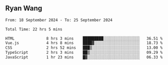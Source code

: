 ## Ryan Wang

<!--START_SECTION:waka-->

```txt
From: 18 September 2024 - To: 25 September 2024

Total Time: 22 hrs 5 mins

HTML              8 hrs 3 mins    █████████░░░░░░░░░░░░░░░░   36.51 %
Vue.js            4 hrs 8 mins    ████▓░░░░░░░░░░░░░░░░░░░░   18.73 %
CSS               2 hrs 52 mins   ███▒░░░░░░░░░░░░░░░░░░░░░   13.00 %
TypeScript        2 hrs 3 mins    ██▒░░░░░░░░░░░░░░░░░░░░░░   09.29 %
JavaScript        1 hr 23 mins    █▓░░░░░░░░░░░░░░░░░░░░░░░   06.33 %
```

<!--END_SECTION:waka-->
